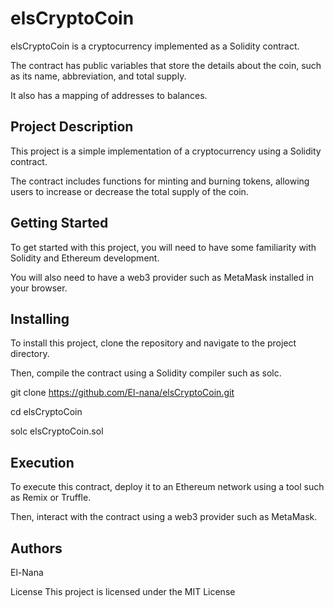 # elsCryptoCoin

elsCryptoCoin is a cryptocurrency implemented as a Solidity contract. 

The contract has public variables that store the details about the coin, such as its name, abbreviation, and total supply. 

It also has a mapping of addresses to balances.

## Project Description

This project is a simple implementation of a cryptocurrency using a Solidity contract. 

The contract includes functions for minting and burning tokens, allowing users to increase or decrease the total supply of the coin.

## Getting Started

To get started with this project, you will need to have some familiarity with Solidity and Ethereum development. 

You will also need to have a web3 provider such as MetaMask installed in your browser.

## Installing

To install this project, clone the repository and navigate to the project directory. 

Then, compile the contract using a Solidity compiler such as solc.

git clone https://github.com/El-nana/elsCryptoCoin.git

cd elsCryptoCoin

solc elsCryptoCoin.sol
 
## Execution

To execute this contract, deploy it to an Ethereum network using a tool such as Remix or Truffle. 

Then, interact with the contract using a web3 provider such as MetaMask.

## Authors

El-Nana

License
This project is licensed under the MIT License

